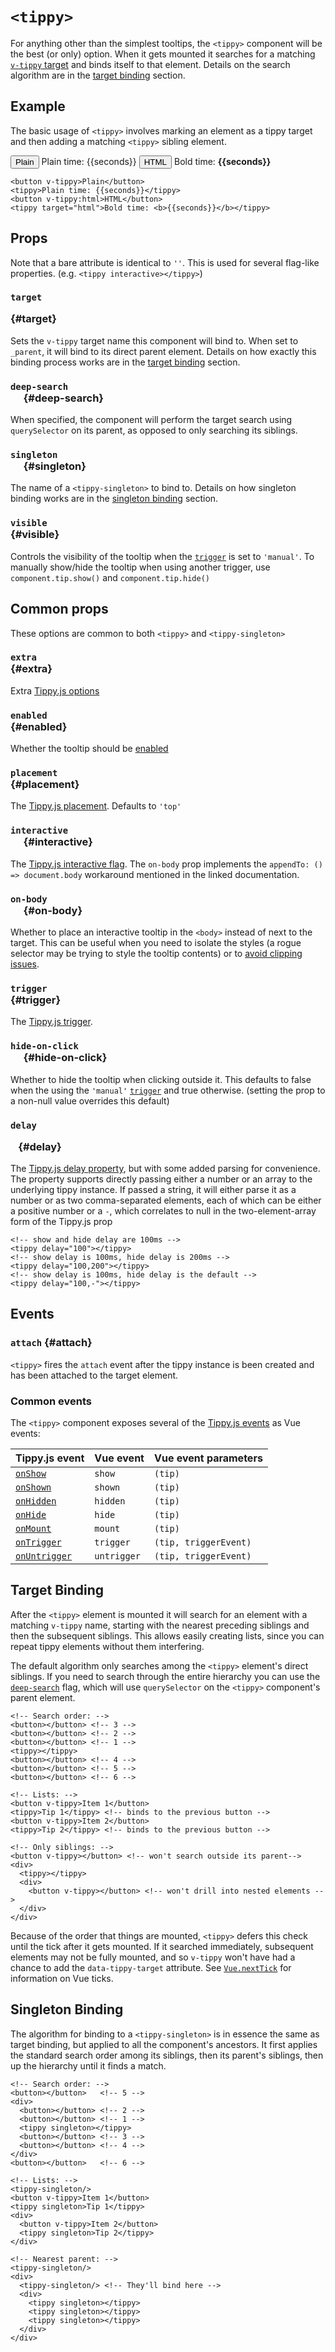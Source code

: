 # `<tippy>`

For anything other than the simplest tooltips, the `<tippy>` component will be the best (or only) option. When it gets
mounted it searches for a matching [`v-tippy` target](v-tippy.md#target-mode) and binds itself to that element. Details
on the search algorithm are in the [target binding](#target-binding) section.

## Example

The basic usage of `<tippy>` involves marking an element as a tippy target and then adding a matching `<tippy>` sibling 
element.

<demo v-slot="{seconds}">
<button v-tippy>Plain</button>
<tippy>Plain time: {{seconds}}</tippy>
<button v-tippy:html>HTML</button>
<tippy target="html">Bold time: <b>{{seconds}}</b></tippy>
</demo>

```vue
<button v-tippy>Plain</button>
<tippy>Plain time: {{seconds}}</tippy>
<button v-tippy:html>HTML</button>
<tippy target="html">Bold time: <b>{{seconds}}</b></tippy>
```

## Props

Note that a bare attribute is identical to `''`. This is used for several flag-like properties. 
(e.g. `<tippy interactive></tippy>`)

### <code>target<type op=":"/> <type builtin="string"/> <type op="|"/> <type string="'_parent'"/></code> {#target}

Sets the `v-tippy` target name this component will bind to. When set to `_parent`, it will bind to its direct parent 
element. Details on how exactly this binding process works are in the [target binding](#target-binding) section.

### <code>deep-search<type op=":"/> <type builtin="boolean"/> <type op="|"/> <type string="''"/></code> {#deep-search}

When specified, the component will perform the target search using `querySelector` on its parent, as opposed to only
searching its siblings. 

### <code>singleton<type op=":"/> <type builtin="string"/> <type op="|"/> <type string="''"/></code> {#singleton}

The name of a `<tippy-singleton>` to bind to. Details on how singleton binding works are in the
[singleton binding](#singleton-binding) section.

### <code>visible<type op=":"/> <type builtin="boolean"/></code> {#visible}

Controls the visibility of the tooltip when the [`trigger`](#trigger) is set to `'manual'`. To manually show/hide the 
tooltip when using another trigger, use `component.tip.show()` and `component.tip.hide()`

## Common props

These options are common to both `<tippy>` and `<tippy-singleton>`

### <code>extra<type op=":"/> <type type="Props" link="https://atomiks.github.io/tippyjs/v6/all-props/"/></code> {#extra}

Extra [Tippy.js options](https://atomiks.github.io/tippyjs/v6/all-props/)

### <code>enabled<type op=":"/> <type builtin="boolean"/></code> {#enabled}

Whether the tooltip should be [enabled](https://atomiks.github.io/tippyjs/v6/methods/#disable)

### <code>placement<type op=":"/> <type type="Placement" link="https://atomiks.github.io/tippyjs/v6/all-props/#placement"/></code> {#placement}

The [Tippy.js placement](https://atomiks.github.io/tippyjs/v6/all-props/#placement). Defaults to `'top'`

### <code>interactive<type op=":"/> <type builtin="boolean"/> <type op="|"/> <type string="''"/></code> {#interactive}

The [Tippy.js interactive flag](https://atomiks.github.io/tippyjs/v6/all-props/#interactive). The `on-body` prop
implements the `appendTo: () => document.body` workaround mentioned in the linked documentation.

### <code>on-body<type op=":"/> <type builtin="boolean"/> <type op="|"/> <type string="''"/></code> {#on-body}

Whether to place an interactive tooltip in the `<body>` instead of next to the target. This can be useful when you need 
to isolate the styles (a rogue selector may be trying to style the tooltip contents) or to 
[avoid clipping issues](https://atomiks.github.io/tippyjs/v6/accessibility/#clipping-issues).

### <code>trigger<type op=":"/> <type builtin="string"/></code> {#trigger}

The [Tippy.js trigger](https://atomiks.github.io/tippyjs/v6/all-props/#trigger).

### <code>hide-on-click<type op=":"/> <type builtin="boolean"/> <type op="|"/> <type builtin="null"/></code> {#hide-on-click}

Whether to hide the tooltip when clicking outside it. This defaults to false when the using the `'manual'` 
[`trigger`](#trigger) and true otherwise. (setting the prop to a non-null value overrides this default)

### <code>delay<type op=":"/> <type builtin="string"/> <type op="|"/> <type builtin="number"/> <type op="|"/> <type class="Array"/></code> {#delay}

The [Tippy.js delay property](https://atomiks.github.io/tippyjs/v6/all-props/#delay), but with some added parsing for
convenience. The property supports directly passing either a number or an array to the underlying tippy instance. If
passed a string, it will either parse it as a number or as two comma-separated elements, each of which can be either a
positive number or a `-`, which correlates to null in the two-element-array form of the Tippy.js prop

```vue
<!-- show and hide delay are 100ms -->
<tippy delay="100"></tippy> 
<!-- show delay is 100ms, hide delay is 200ms -->
<tippy delay="100,200"></tippy>
<!-- show delay is 100ms, hide delay is the default -->
<tippy delay="100,-"></tippy> 
```

## Events

### <code>attach<type punc="("/><type link="https://atomiks.github.io/tippyjs/v6/tippy-instance/" type="tip"/><type punc=")"/></code> {#attach}

`<tippy>` fires the `attach` event after the tippy instance is been created and has been attached to the target element.

### Common events

The `<tippy>` component exposes several of the 
[Tippy.js events](https://atomiks.github.io/tippyjs/v6/all-props/#onhidden) as Vue events:

| Tippy.js event | Vue event | Vue event parameters |
|----------------|-----------|----------------------|
| [`onShow`](https://atomiks.github.io/tippyjs/v6/all-props/#onshow) | `show` | `(tip)` |
| [`onShown`](https://atomiks.github.io/tippyjs/v6/all-props/#onshown) | `shown` | `(tip)` |
| [`onHidden`](https://atomiks.github.io/tippyjs/v6/all-props/#onhidden) | `hidden` | `(tip)` |
| [`onHide`](https://atomiks.github.io/tippyjs/v6/all-props/#onhide) | `hide` | `(tip)` |
| [`onMount`](https://atomiks.github.io/tippyjs/v6/all-props/#onmount) | `mount` | `(tip)` |
| [`onTrigger`](https://atomiks.github.io/tippyjs/v6/all-props/#ontrigger) | `trigger` | `(tip, triggerEvent)` |
| [`onUntrigger`](https://atomiks.github.io/tippyjs/v6/all-props/#onuntrigger) | `untrigger` | `(tip, triggerEvent)` |

## Target Binding

After the `<tippy>` element is mounted it will search for an element with a matching `v-tippy` name, starting with the
nearest preceding siblings and then the subsequent siblings. This allows easily creating lists, since you can repeat 
tippy elements without them interfering. 

The default algorithm only searches among the `<tippy>` element's direct siblings. If you need to search through the 
entire hierarchy you can use the [`deep-search`](#deep-search) flag, which will use `querySelector` on the `<tippy>` 
component's parent element.

```vue
<!-- Search order: -->
<button></button> <!-- 3 -->
<button></button> <!-- 2 -->
<button></button> <!-- 1 -->
<tippy></tippy>
<button></button> <!-- 4 -->
<button></button> <!-- 5 -->
<button></button> <!-- 6 -->

<!-- Lists: -->
<button v-tippy>Item 1</button> 
<tippy>Tip 1</tippy> <!-- binds to the previous button -->
<button v-tippy>Item 2</button>
<tippy>Tip 2</tippy> <!-- binds to the previous button -->

<!-- Only siblings: -->
<button v-tippy></button> <!-- won't search outside its parent-->
<div>
  <tippy></tippy>
  <div>
    <button v-tippy></button> <!-- won't drill into nested elements -->
  </div>
</div>
```

Because of the order that things are mounted, `<tippy>` defers this check until the tick after it gets mounted. If it
searched immediately, subsequent elements may not be fully mounted, and so `v-tippy` won't have had a chance to add the
`data-tippy-target` attribute. See [`Vue.nextTick`](https://v3.vuejs.org/api/global-api.html#nexttick) for 
information on Vue ticks.

## Singleton Binding

The algorithm for binding to a `<tippy-singleton>` is in essence the same as target binding, but applied to all the 
component's ancestors. It first applies the standard search order among its siblings, then its parent's siblings, then 
up the hierarchy until it finds a match.

```vue
<!-- Search order: -->
<button></button>   <!-- 5 -->
<div>
  <button></button> <!-- 2 -->
  <button></button> <!-- 1 -->
  <tippy singleton></tippy>
  <button></button> <!-- 3 -->
  <button></button> <!-- 4 -->
</div>
<button></button>   <!-- 6 -->

<!-- Lists: -->
<tippy-singleton/>
<button v-tippy>Item 1</button>
<tippy singleton>Tip 1</tippy>
<div>
  <button v-tippy>Item 2</button>
  <tippy singleton>Tip 2</tippy>
</div>

<!-- Nearest parent: -->
<tippy-singleton/>
<div>
  <tippy-singleton/> <!-- They'll bind here -->
  <div>
    <tippy singleton></tippy>
    <tippy singleton></tippy>
    <tippy singleton></tippy>
  </div>
</div>
```
